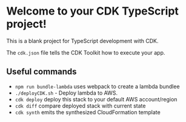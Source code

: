# Welcome to your CDK TypeScript project!

This is a blank project for TypeScript development with CDK.

The `cdk.json` file tells the CDK Toolkit how to execute your app.

## Useful commands

- `npm run bundle-lambda` uses webpack to create a lambda bundlee
- `./deployCDK.sh` - Deploy lambda to AWS.
- `cdk deploy` deploy this stack to your default AWS account/region
- `cdk diff` compare deployed stack with current state
- `cdk synth` emits the synthesized CloudFormation template
